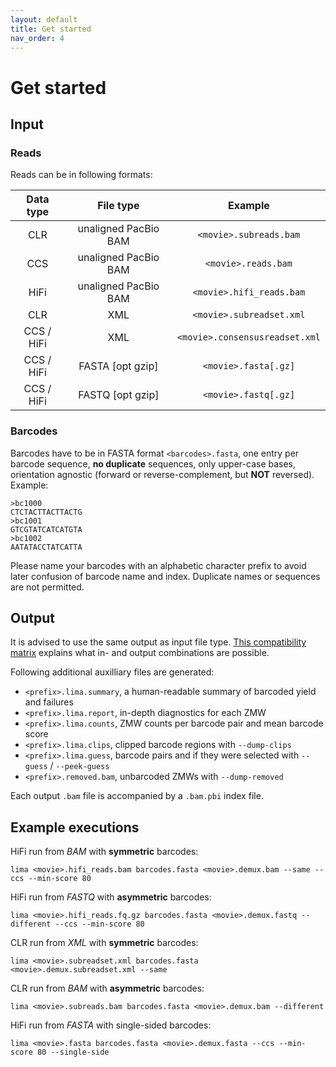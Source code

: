 ```yaml
---
layout: default
title: Get started
nav_order: 4
---
```


# Get started
## Input

### Reads

Reads can be in following formats:

| Data type  |      File type       |            Example             |
| :--------: | :------------------: | :----------------------------: |
|    CLR     | unaligned PacBio BAM |     `<movie>.subreads.bam`     |
|    CCS     | unaligned PacBio BAM |      `<movie>.reads.bam`       |
|    HiFi    | unaligned PacBio BAM |    `<movie>.hifi_reads.bam`    |
|    CLR     |         XML          |    `<movie>.subreadset.xml`    |
| CCS / HiFi |         XML          | `<movie>.consensusreadset.xml` |
| CCS / HiFi |   FASTA [opt gzip]   |      `<movie>.fasta[.gz]`      |
| CCS / HiFi |   FASTQ [opt gzip]   |      `<movie>.fastq[.gz]`      |

### Barcodes
Barcodes have to be in FASTA format `<barcodes>.fasta`, one entry per barcode
sequence, **no duplicate** sequences, only upper-case bases, orientation
agnostic (forward or reverse-complement, but **NOT** reversed). Example:

    >bc1000
    CTCTACTTACTTACTG
    >bc1001
    GTCGTATCATCATGTA
    >bc1002
    AATATACCTATCATTA

Please name your barcodes with an alphabetic character prefix to avoid
later confusion of barcode name and index. Duplicate names or sequences
are not permitted.

## Output

It is advised to use the same output as input file type. [This compatibility
matrix]() explains what in- and output combinations are possible.

Following additional auxilliary files are generated:
 * `<prefix>.lima.summary`, a human-readable summary of barcoded yield and failures
 * `<prefix>.lima.report`, in-depth diagnostics for each ZMW
 * `<prefix>.lima.counts`, ZMW counts per barcode pair and mean barcode score
 * `<prefix>.lima.clips`, clipped barcode regions with `--dump-clips`
 * `<prefix>.lima.guess`, barcode pairs and if they were selected with `--guess` / `--peek-guess`
 * `<prefix>.removed.bam`, unbarcoded ZMWs with `--dump-removed`

Each output `.bam` file is accompanied by a `.bam.pbi` index file.

## Example executions

HiFi run from *BAM* with **symmetric** barcodes:

    lima <movie>.hifi_reads.bam barcodes.fasta <movie>.demux.bam --same --ccs --min-score 80

HiFi run from *FASTQ* with **asymmetric** barcodes:

    lima <movie>.hifi_reads.fq.gz barcodes.fasta <movie>.demux.fastq --different --ccs --min-score 80

CLR run from *XML* with **symmetric** barcodes:

    lima <movie>.subreadset.xml barcodes.fasta <movie>.demux.subreadset.xml --same

CLR run from *BAM* with **asymmetric** barcodes:

    lima <movie>.subreads.bam barcodes.fasta <movie>.demux.bam --different

HiFi run from *FASTA* with single-sided barcodes:

    lima <movie>.fasta barcodes.fasta <movie>.demux.fasta --ccs --min-score 80 --single-side
